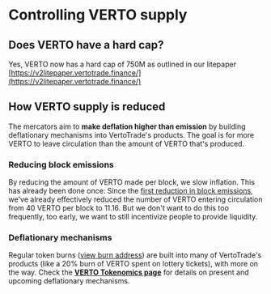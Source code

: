 # Controlling VERTO supply

## Does VERTO have a hard cap?

Yes, VERTO now has a hard cap of 750M as outlined in our litepaper [https://v2litepaper.vertotrade.finance/](https://v2litepaper.vertotrade.finance/)

## How VERTO supply is reduced

The mercators aim to **make deflation higher than emission** by building deflationary mechanisms into VertoTrade's products. The goal is for more VERTO to leave circulation than the amount of VERTO that's produced.

### Reducing block emissions

By reducing the amount of VERTO made per block, we slow inflation. This has already been done once: Since the [first reduction in block emissions](https://vertotrade.com/voting/proposal/bafkreide2rtzqmwezritljamjswp63si4gpt2i7fo7sxf7p64sjinhhoy4), we've already effectively reduced the number of VERTO entering circulation from 40 VERTO per block to 11.16. But we don't want to do this too frequently, too early, we want to still incentivize people to provide liquidity.

### Deflationary mechanisms

Regular token burns ([view burn address](https://bscscan.com/token/0x0e09fabb73bd3ade0a17ecc321fd13a19e81ce82?a=0x000000000000000000000000000000000000dead)) are built into many of VertoTrade's products (like a 20% burn of VERTO spent on lottery tickets), with more on the way. Check the [**VERTO Tokenomics page**](https://docs.vertotrade.com/tokenomics/cake/cake-tokenomics) for details on present and upcoming deflationary mechanisms.
